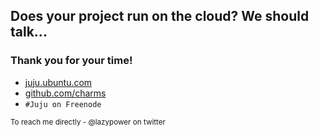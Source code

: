 ##  Does your project run on the cloud? We should talk...

### Thank you for your time!

- [juju.ubuntu.com](http://juju.ubuntu.com)
- [github.com/charms](http://github.com/charms)
- `#Juju on Freenode`

<small>To reach me directly - @lazypower on twitter</small>